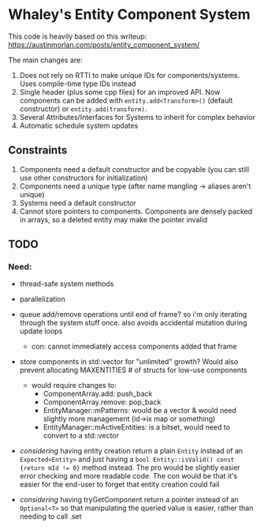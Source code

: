 # Whaley's Entity Component System
This code is heavily based on this writeup: https://austinmorlan.com/posts/entity_component_system/

The main changes are:

1. Does not rely on RTTI to make unique IDs for components/systems. Uses compile-time type IDs instead
2. Single header (plus some cpp files) for an improved API. Now components can be added with `entity.add<Transform>()` (default constructor) or `entity.add(transform)`. 
3. Several Attributes/Interfaces for Systems to inherit for complex behavior
4. Automatic schedule system updates

## Constraints

1. Components need a default constructor and be copyable (you can still use other constructors for initialization)
2. Components need a unique type (after name mangling -> aliases aren't unique)
3. Systems need a default constructor
4. Cannot store pointers to components. Components are densely packed in arrays, so a deleted entity may make the pointer invalid

## TODO

### Need:

- thread-safe system methods
- parallelization
- queue add/remove operations until end of frame? so i'm only iterating through the system stuff once. also avoids accidental mutation during update loops
    - con: cannot immediately access components added that frame
- store components in std::vector for "unlimited" growth? Would also prevent allocating MAXENTITIES # of structs for low-use components
    - would require changes to:
        - ComponentArray.add: push_back
        - ComponentArray.remove: pop_back
        - EntityManager::mPatterns: would be a vector & would need slightly more management (id->ix map or something)
        - EntityManager::mActiveEntities: is a bitset, would need to convert to a std::vector<bool>

- *considering* having entity creation return a plain `Entity` instead of an `Expected<Entity>` and just having a `bool Entity::isValid() const {return mId != 0}` method instead. The pro would be slightly easier error checking and more readable code. The con would be that it's easier for the end-user to forget that entity creation could fail
- *considering* having tryGetComponent return a pointer instead of an `Optional<T>` so that manipulating the queried value is easier, rather than needing to call .set
